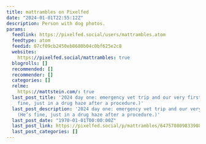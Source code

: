 ```yaml
---
title: mattrambles on Pixelfed
date: "2024-01-01T22:55:12Z"
description: Person with dog photos.
params:
  feedlink: https://pixelfed.social/users/mattrambles.atom
  feedtype: atom
  feedid: 07cf09cb2450eb8680b04c0bf625e2c8
  websites:
    https://pixelfed.social/mattrambles: true
  blogrolls: []
  recommended: []
  recommender: []
  categories: []
  relme:
    https://mattstein.com/: true
  last_post_title: '2024 day one: emergency vet trip and our very first cone. (He’s
    fine, just in a drug haze after a procedure.)'
  last_post_description: '2024 day one: emergency vet trip and our very first cone.
    (He’s fine, just in a drug haze after a procedure.)'
  last_post_date: "1970-01-01T00:00:00Z"
  last_post_link: https://pixelfed.social/p/mattrambles/647570809833908541
  last_post_categories: []
---
```

